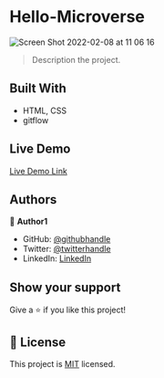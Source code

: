 # Hello-Microverse

![Screen Shot 2022-02-08 at 11 06 16](https://user-images.githubusercontent.com/88894525/152953758-84e5ed33-9af8-43a2-959e-d8f36d05b70f.png)

> Description the project.


## Built With

- HTML, CSS
- gitflow

## Live Demo 

[Live Demo Link](https://alfredbis29.github.io/Hello-Microverse/)
## Authors

👤 **Author1**

- GitHub: [@githubhandle](https://github.com/Alfredbis29)
- Twitter: [@twitterhandle](https://twitter.com/AlfredBisimwa1/header_photo)
- LinkedIn: [LinkedIn](https://www.linkedin.com/in/alfred-bisimwa-0501a81a8/)


## Show your support

Give a ⭐️ if you like this project!


## 📝 License

This project is [MIT](./MIT.md) licensed.

